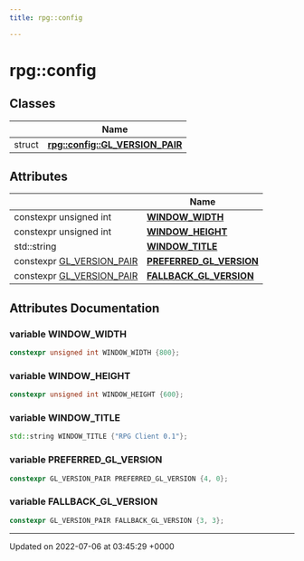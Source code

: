 ```yaml
---
title: rpg::config

---
```


# rpg::config



## Classes

|                | Name           |
| -------------- | -------------- |
| struct | **[rpg::config::GL_VERSION_PAIR](/engine/Classes/structrpg_1_1config_1_1_g_l___v_e_r_s_i_o_n___p_a_i_r/)**  |

## Attributes

|                | Name           |
| -------------- | -------------- |
| constexpr unsigned int | **[WINDOW_WIDTH](/engine/Namespaces/namespacerpg_1_1config/#variable-window-width)**  |
| constexpr unsigned int | **[WINDOW_HEIGHT](/engine/Namespaces/namespacerpg_1_1config/#variable-window-height)**  |
| std::string | **[WINDOW_TITLE](/engine/Namespaces/namespacerpg_1_1config/#variable-window-title)**  |
| constexpr [GL_VERSION_PAIR](/engine/Classes/structrpg_1_1config_1_1_g_l___v_e_r_s_i_o_n___p_a_i_r/) | **[PREFERRED_GL_VERSION](/engine/Namespaces/namespacerpg_1_1config/#variable-preferred-gl-version)**  |
| constexpr [GL_VERSION_PAIR](/engine/Classes/structrpg_1_1config_1_1_g_l___v_e_r_s_i_o_n___p_a_i_r/) | **[FALLBACK_GL_VERSION](/engine/Namespaces/namespacerpg_1_1config/#variable-fallback-gl-version)**  |



## Attributes Documentation

### variable WINDOW_WIDTH

```cpp
constexpr unsigned int WINDOW_WIDTH {800};
```


### variable WINDOW_HEIGHT

```cpp
constexpr unsigned int WINDOW_HEIGHT {600};
```


### variable WINDOW_TITLE

```cpp
std::string WINDOW_TITLE {"RPG Client 0.1"};
```


### variable PREFERRED_GL_VERSION

```cpp
constexpr GL_VERSION_PAIR PREFERRED_GL_VERSION {4, 0};
```


### variable FALLBACK_GL_VERSION

```cpp
constexpr GL_VERSION_PAIR FALLBACK_GL_VERSION {3, 3};
```





-------------------------------

Updated on 2022-07-06 at 03:45:29 +0000